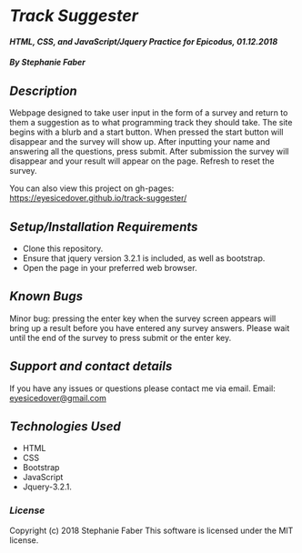 # _Track Suggester_

#### _HTML, CSS, and JavaScript/Jquery Practice for Epicodus, 01.12.2018_

#### _By Stephanie Faber_

## _Description_

Webpage designed to take user input in the form of a survey and return to them a suggestion as to what programming track they should take. The site begins with a blurb and a start button. When pressed the start button will disappear and the survey will show up. After inputting your name and answering all the questions, press submit. After submission the survey will disappear and your result will appear on the page. Refresh to reset the survey.

You can also view this project on gh-pages:
https://eyesicedover.github.io/track-suggester/

## _Setup/Installation Requirements_

* Clone this repository.
* Ensure that jquery version 3.2.1 is included, as well as bootstrap.
* Open the page in your preferred web browser.


## _Known Bugs_

Minor bug: pressing the enter key when the survey screen appears will bring up a result before you have entered any survey answers. Please wait until the end of the survey to press submit or the enter key.

## _Support and contact details_

If you have any issues or questions please contact me via email. Email: eyesicedover@gmail.com

## _Technologies Used_

* HTML
* CSS
* Bootstrap
* JavaScript
* Jquery-3.2.1.

### _License_

Copyright (c) 2018 Stephanie Faber
This software is licensed under the MIT license.

